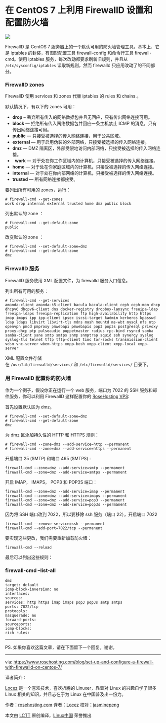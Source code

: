 
在 CentOS 7 上利用 FirewallD 设置和配置防火墙
============================================================

 ![](https://www.rosehosting.com/blog/wp-content/uploads/2017/02/set-up-and-configure-a-firewall-with-firewalld-on-centos-7.jpg)

FirewallD 是 CentOS 7 服务器上的一个默认可用的防火墙管理工具。基本上，它是 iptables 的封装，有图形配置工具 firewall-config 和命令行工具 firewall-cmd。使用 iptables 服务，每次改动都要求刷新旧规则，并且从 `/etc/sysconfig/iptables` 读取新规则，然而 firewalld 只应用改动了的不同部分。

### FirewallD zones

FirewallD 使用 services 和 zones 代替 iptables 的 rules 和 chains 。

默认情况下，有以下的 zones 可用：

*   **drop** – 丢弃所有传入的网络数据包并且无回应，只有传出网络连接可用。
*   **block** — 拒绝所有传入网络数据包并回应一条主机禁止 ICMP 的消息，只有传出网络连接可用。
*   **public** — 只接受被选择的传入网络连接，用于公共区域。
*   **external** — 用于启用伪装的外部网络，只接受被选择的传入网络连接。
*   **dmz** — DMZ 隔离区，外部受限地访问内部网络，只接受被选择的传入网络连接。
*   **work** — 对于处在你工作区域内的计算机，只接受被选择的传入网络连接。
*   **home** — 对于处在你家庭区域内的计算机，只接受被选择的传入网络连接。
*   **internal** — 对于处在你内部网络的计算机，只接受被选择的传入网络连接。
*   **trusted** — 所有网络连接都接受。

要列出所有可用的 zones，运行：

```
# firewall-cmd --get-zones
work drop internal external trusted home dmz public block
```

列出默认的 zone ：

```
# firewall-cmd --get-default-zone
public
```

改变默认的 zone ：

```
# firewall-cmd --set-default-zone=dmz
# firewall-cmd --get-default-zone
dmz
```

### FirewallD 服务

FirewallD 服务使用 XML 配置文件，为 firewalld 服务入口信息。

列出所有可用的服务：

```
# firewall-cmd --get-services
amanda-client amanda-k5-client bacula bacula-client ceph ceph-mon dhcp dhcpv6 dhcpv6-client dns docker-registry dropbox-lansync freeipa-ldap freeipa-ldaps freeipa-replication ftp high-availability http https imap imaps ipp ipp-client ipsec iscsi-target kadmin kerberos kpasswd ldap ldaps libvirt libvirt-tls mdns mosh mountd ms-wbt mysql nfs ntp openvpn pmcd pmproxy pmwebapi pmwebapis pop3 pop3s postgresql privoxy proxy-dhcp ptp pulseaudio puppetmaster radius rpc-bind rsyncd samba samba-client sane smtp smtps snmp snmptrap squid ssh synergy syslog syslog-tls telnet tftp tftp-client tinc tor-socks transmission-client vdsm vnc-server wbem-https xmpp-bosh xmpp-client xmpp-local xmpp-server
```

XML 配置文件存储在 `/usr/lib/firewalld/services/` 和 `/etc/firewalld/services/` 目录下。

### 用 FirewallD 配置你的防火墙

作为一个例子，假设你正在运行一个 web 服务，端口为 7022 的 SSH 服务和邮件服务，你可以利用 FirewallD 这样配置你的 [RoseHosting VPS][6]:

首先设置默认区为 dmz。

```
# firewall-cmd --set-default-zone=dmz
# firewall-cmd --get-default-zone
dmz
```

为 dmz 区添加持久性的 HTTP 和 HTTPS 规则：
```
# firewall-cmd --zone=dmz --add-service=http --permanent
# firewall-cmd --zone=dmz --add-service=https --permanent
```

开启端口 25 (SMTP) 和端口 465 (SMTPS) :

```
firewall-cmd --zone=dmz --add-service=smtp --permanent
firewall-cmd --zone=dmz --add-service=smtps --permanent
```

开启 IMAP， IMAPS， POP3 和 POP3S 端口：

```
firewall-cmd --zone=dmz --add-service=imap --permanent
firewall-cmd --zone=dmz --add-service=imaps --permanent
firewall-cmd --zone=dmz --add-service=pop3 --permanent
firewall-cmd --zone=dmz --add-service=pop3s --permanent
```

因为将 SSH 端口改到 7022，所以要移除 ssh 服务（端口 22），开启端口 7022

```
firewall-cmd --remove-service=ssh --permanent
firewall-cmd --add-port=7022/tcp --permanent
```

要实现这些更改，我们需要重新加载防火墙：

```
firewall-cmd --reload
```

最后可以列出这些规则：

### firewall-cmd –list-all

```
dmz
target: default
icmp-block-inversion: no
interfaces:
sources:
services: http https imap imaps pop3 pop3s smtp smtps
ports: 7022/tcp
protocols:
masquerade: no
forward-ports:
sourceports:
icmp-blocks:
rich rules:
```

* * *


PS. 如果你喜欢这篇文章，请在下面留下一个回复。谢谢。

--------------------------------------------------------------------------------

via: https://www.rosehosting.com/blog/set-up-and-configure-a-firewall-with-firewalld-on-centos-7/

译者简介：

[Locez](http://locez.com) 是一个喜欢技术，喜欢折腾的 Linuxer，靠着对 Linux 的兴趣自学了很多 Linux 相关的知识，并且志在于为 Linux 在中国普及出一份力。

作者：[rosehosting.com][a]
译者：[Locez](https://github.com/locez)
校对：[jasminepeng](https://github.com/jasminepeng)

本文由 [LCTT](https://github.com/LCTT/TranslateProject) 原创编译，[Linux中国](https://linux.cn/) 荣誉推出

[a]:https://www.rosehosting.com/blog/set-up-and-configure-a-firewall-with-firewalld-on-centos-7/
[1]:https://www.rosehosting.com/blog/set-up-and-configure-a-firewall-with-firewalld-on-centos-7/
[2]:https://www.rosehosting.com/blog/set-up-and-configure-a-firewall-with-firewalld-on-centos-7/#comments
[3]:https://www.rosehosting.com/blog/category/tips-and-tricks/
[4]:https://plus.google.com/share?url=https://www.rosehosting.com/blog/set-up-and-configure-a-firewall-with-firewalld-on-centos-7/
[5]:http://www.linkedin.com/shareArticle?mini=true&url=https://www.rosehosting.com/blog/set-up-and-configure-a-firewall-with-firewalld-on-centos-7/&title=Set%20Up%20and%20Configure%20a%20Firewall%20with%20FirewallD%20on%20CentOS%207&summary=FirewallD%20is%20a%20firewall%20management%20tool%20available%20by%20default%20on%20CentOS%207%20servers.%20Basically,%20it%20is%20a%20wrapper%20around%20iptables%20and%20it%20comes%20with%20graphical%20configuration%20tool%20firewall-config%20and%20command%20line%20tool%20firewall-cmd.%20With%20the%20iptables%20service,%20every%20change%20requires%20flushing%20of%20the%20old%20rules%20and%20reading%20the%20new%20rules%20...
[6]:https://www.rosehosting.com/linux-vps-hosting.html
[7]:https://www.rosehosting.com/centos-vps.html
